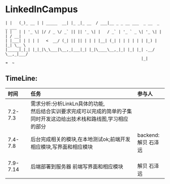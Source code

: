 # LinkedlnCampus


`````
| |   (_)_ __ | | _____  __| |_ _|_ __  / ___|__ _ _ __ ___  _ __  _   _ ___ 
| |   | | '_ \| |/ / _ \/ _` || || '_ \| |   / _` | '_ ` _ \| '_ \| | | / __|
| |___| | | | |   <  __/ (_| || || | | | |__| (_| | | | | | | |_) | |_| \__ \
|_____|_|_| |_|_|\_\___|\__,_|___|_| |_|\____\__,_|_| |_| |_| .__/ \__,_|___/
                                                            |_|              
➜  ~ 

`````


## TimeLine:

|时间|任务|参与人|
| :--- | :-- | :-- |
|7.2-7.3|需求分析:分析LinkLn具体的功能,<br>然后结合实训要求完成可以完成的简单的子集<br>同时开发这边给出技术栈和路线图,学习相应的部分|
|7.4-7.8|后台完成相关的模块,在本地测试ok;前端开发相应模块,写界面和相应模块|backend:<br>解贝 石泽远
|7.9-7.14|后端部署到服务器 前端写界面和相应模块|<br>解贝 石泽远


